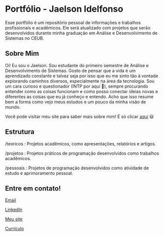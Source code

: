 # Portfólio - Jaelson Idelfonso
Esse portfólio é um repositório pessoal de informações e trabalhos profissionais e acadêmicos. Ele será atualizado com projetos que serão desenvolvidos durante minha graduação em Análise e Desenvolvimento de Sistemas no CEUB.

## Sobre Mim
Oi! Eu sou o Jaelson.
Sou estudante do primeiro semestre de Análise e Desenvolvimento de Sistemas. Gosto de pensar que a vida é um aprendizado constante e talvez seja por isso que eu me sinto tão à vontade explorando caminhos diversos, especialmente na área da tecnologia. Sou um cara curioso e questionador (INTP por aqui 👀), sempre procurando entender como as coisas funcionam e como posso conectar ideias novas e diferentes as coisas que eu já conheço e entendo. Acho que isso resume bem a forma como vejo meus estudos e um pouco da minha visão de mundo.

Você pode visitar meu site para saber mais sobre mim! É só clicar [aqui](https://jaelsonidelfonso.my.canva.site/) 😃

## Estrutura
/teoricos : Projetos acadêmicos, como apresentações, relatórios e artigos.

/projetos : Projetos práticos de programação desenvolvidos como trabalhos acadêmicos.

/pessoais : Projetos de programação desenvolvidos como atividade de estudo e aprimoramento pessoal.

## Entre em contato!

[Email](mailto:jaelso.ais@gmail.com)

[LinkedIn](https://www.linkedin.com/in/jaelson-idelfonso/)

[Meu site](https://jaelsonidelfonso.my.canva.site/)

[Currículo](https://drive.google.com/file/d/1iNISyQi_N_awIjZspV8tYyPcLHgQQQrG/view)
